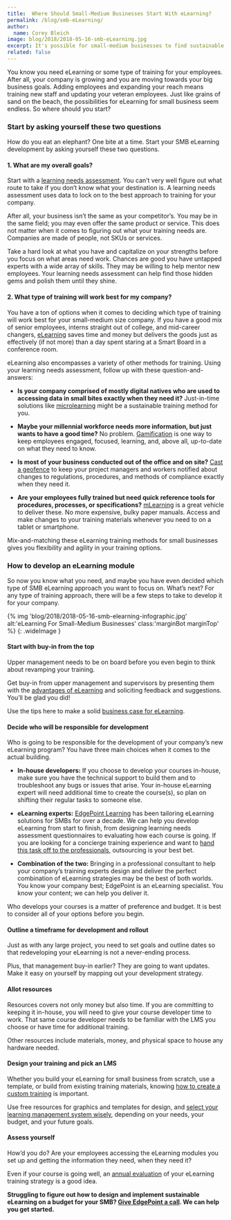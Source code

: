 ```yaml
---
title:  Where Should Small-Medium Businesses Start With eLearning?
permalink: /blog/smb-eLearning/
author:
  name: Corey Bleich
image: blog/2018/2018-05-16-smb-eLearning.jpg
excerpt: It's possible for small-medium businesses to find sustainable and affordable eLearning solutions to train their employees. From assessment to ongoing audits, here's how to get started with eLearning for your SMB.
related: false
---
```


You know you need eLearning or some type of training for your employees. After all, your company is growing and you are moving towards your big business goals. Adding employees and expanding your reach means training new staff and updating your veteran employees. Just like grains of sand on the beach, the possibilities for eLearning for small business seem endless. So where should you start?

### Start by asking yourself these two questions

How do you eat an elephant? One bite at a time. Start your SMB eLearning development by asking yourself these two questions.

#### 1. What are my overall goals?

Start with a [learning needs assessment](http://www.edgepointlearning.com/blog/training-needs-analysis). You can’t very well figure out what route to take if you don’t know what your destination is. A learning needs assessment uses data to lock on to the best approach to training for your company.

After all, your business isn’t the same as your competitor’s. You may be in the same field; you may even offer the same product or service. This does not matter when it comes to figuring out what your training needs are. Companies are made of people, not SKUs or services.

Take a hard look at what you have and capitalize on your strengths before you focus on what areas need work. Chances are good you have untapped experts with a wide array of skills. They may be willing to help mentor new employees. Your learning needs assessment can help find those hidden gems and polish them until they shine.

#### 2. What type of training will work best for my company?

You have a ton of options when it comes to deciding which type of training will work best for your small-medium size company. If you have a good mix of senior employees, interns straight out of college, and mid-career changers, [eLearning](https://www.edgepointlearning.com/blog/advantages-of-elearning/) saves time and money but delivers the goods just as effectively (if not more) than a day spent staring at a Smart Board in a conference room.

eLearning also encompasses a variety of other methods for training. Using your learning needs assessment, follow up with these question-and-answers:

*  <strong>Is your company comprised of mostly digital natives who are used to accessing data in small bites exactly when they need it?</strong> Just-in-time solutions like [microlearning](https://www.edgepointlearning.com/blog/microlearning/) might be a sustainable training method for you.

*  <strong>Maybe your millennial workforce needs more information, but just wants to have a good time?</strong> No problem. [Gamification](https://www.edgepointlearning.com/blog/gamification-in-elearning/) is one way to keep employees engaged, focused, learning, and, above all, up-to-date on what they need to know.

*  <strong>Is most of your business conducted out of the office and on site?</strong> [Cast a geofence](https://www.edgepointlearning.com/blog/geofencing/) to keep your project managers and workers notified about changes to regulations, procedures, and methods of compliance exactly when they need it.

*  <strong>Are your employees fully trained but need quick reference tools for procedures, processes, or specifications?</strong> [mLearning](https://www.edgepointlearning.com/blog/what-is-mlearning/) is a great vehicle to deliver these. No more expensive, bulky paper manuals. Access and make changes to your training materials whenever you need to on a tablet or smartphone.

Mix-and-matching these eLearning training methods for small businesses gives you flexibility and agility in your training options.

### How to develop an eLearning module

So now you know what you need, and maybe you have even decided which type of SMB eLearning approach you want to focus on. What’s next? For any type of training approach, there will be a few steps to take to develop it for your company.

<!-- TODO: jekyll-assets-v3 -->
{% img 'blog/2018/2018-05-16-smb-elearning-infographic.jpg'
   alt:'eLearning For Small-Medium Businesses'
   class:'marginBot marginTop' %}
{: .wideImage }

#### Start with buy-in from the top

Upper management needs to be on board before you even begin to think about revamping your training.

Get buy-in from upper management and supervisors by presenting them with the [advantages of eLearning](https://www.edgepointlearning.com/blog/business-case-for-elearning-development/) and soliciting feedback and suggestions. You’ll be glad you did!

Use the tips here to make a solid [business case for eLearning](https://www.edgepointlearning.com/blog/business-case-for-elearning-development/).

#### Decide who will be responsible for development

Who is going to be responsible for the development of your company’s new eLearning program? You have three main choices when it comes to the actual building.

*  <strong>In-house developers:</strong> If you choose to develop your courses in-house, make sure you have the technical support to build them and to troubleshoot any bugs or issues that arise. Your in-house eLearning expert will need additional time to create the course(s), so plan on shifting their regular tasks to someone else.

*  <strong>eLearning experts:</strong> [EdgePoint Learning](https://www.edgepointlearning.com/) has been tailoring eLearning solutions for SMBs for over a decade. We can help you develop eLearning from start to finish, from designing learning needs assessment questionnaires to evaluating how each course is going. If you are looking for a concierge training experience and want to [hand this task off to the professionals](https://www.edgepointlearning.com/blog/when-to-outsource-your-elearning/), outsourcing is your best bet.

*  <strong>Combination of the two:</strong> Bringing in a professional consultant to help your company’s training experts design and deliver the perfect combination of eLearning strategies may be the best of both worlds. You know your company best; EdgePoint is an eLearning specialist. You know your content; we can help you deliver it.

Who develops your courses is a matter of preference and budget. It is best to consider all of your options before you begin.

#### Outline a timeframe for development and rollout

Just as with any large project, you need to set goals and outline dates so that redeveloping your eLearning is not a never-ending process.

Plus, that management buy-in earlier? They are going to want updates. Make it easy on yourself by mapping out your development strategy.

#### Allot resources

Resources covers not only money but also time. If you are committing to keeping it in-house, you will need to give your course developer time to work. That same course developer needs to be familiar with the LMS you choose or have time for additional training.

Other resources include materials, money, and physical space to house any hardware needed.

#### Design your training and pick an LMS

Whether you build your eLearning for small business from scratch, use a template, or build from existing training materials, knowing [how to create a custom training](https://www.edgepointlearning.com/blog/how-to-create-your-custom-elearning-course-with-25-free-tools/) is important.

Use free resources for graphics and templates for design, and [select your learning management system wisely](https://elearningindustry.com/choosing-lms-for-small-business-consider-5-things), depending on your needs, your budget, and your future goals.

#### Assess yourself

How’d you do? Are your employees accessing the eLearning modules you set up and getting the information they need, when they need it?

Even if your course is going well, an [annual evaluation](https://www.edgepointlearning.com/blog/is-it-time-to-evaluate-your-training-strategy/) of your eLearning training strategy is a good idea.

<strong>Struggling to figure out how to design and implement sustainable eLearning on a budget for your SMB? [Give EdgePoint a call](https://www.edgepointlearning.com/contact/). We can help you get started.</strong>
